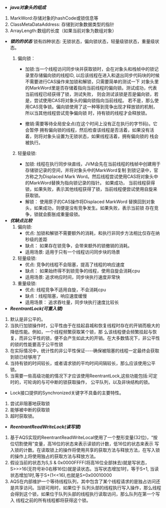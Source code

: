 - **_java对象头的组成_**
1. MarkWord:存储对象的hashCode或锁信息等
2. ClassMetaDataAddress: 存储到对象数据类型的指针
3. ArrayLength:数组的长度（如果当前对象为数组对象） 
- **_锁的的状态_**
锁有四种状态: 无锁状态，偏向锁状态，轻量级锁状态，重量级状态。
    1. 偏向锁：
    
          - 加锁:当一个线程访问同步块并获取锁时，会在对象头和栈帧中的锁记录里存储偏向锁的线程ID,
    以后该线程在进入和退出同步代码块的时候不需要进行CAS操作来加锁和解锁，只需要简单的测试一下
    对象头里的MarkWord里是否存储着指向当前线程的偏向锁。测试成功，代表当前线程已经获得了锁，测试失败，
    则会测试该锁是否是偏向锁，若是，尝试使用CAS将对象头的偏向锁指向当前线程。
    若不是，那么使用CAS竞争锁。偏向锁使用了这一种等到竞争出现才释放锁的机制，所以当其他线程尝试竞争偏向锁
    时，持有锁的线程才会释放锁。
    
        - 撤销:需要等待全局安全点(在这个时间上没有正在执行的字节码)。它会暂停
    拥有偏向锁的线程，然后检查该线程是否活着，如果没有活着，则将对象头设置为无锁状态，如果线程活着，拥有偏向锁的
    栈会被执行。        
    2. 轻量级锁: 
        - 加锁: 线程在执行同步块直线，JVM会先在当前线程的栈帧中创建用于存储锁记录的空间，并将对象头中的MarkWord复制
        到锁记录中，官方称之为Displaced Mark Word。然后线程尝试使用CAS将对象头中的MarkWord替换为指向锁记录的指针。
        如果成功， 当前线程获得锁，如果失败，表示其他线程获得了锁，当前线程便尝试使用自旋来获取锁。
        - 解锁： 使用原子的CAS操作将Displaced MarkWord 替换回到对象头，如果成功，则便是没有竞争发生。如果失败，表示当前锁
        存在竞争，锁就会膨胀成重量级锁。
- **_优缺点比较_**
    1. 偏向锁: 
        - 优点: 加锁和解锁不需要额外的消耗，和执行非同步方法相比仅存在纳秒级的差距
        - 缺点： 如果存在锁竞争，会带来额外的锁撤销的消耗。
        - 适用场景: 适用于只有一个线程访问同步块的场景
    2. 轻量级锁:
        - 优点: 竞争的线程不会阻塞，提高了线程的响应速度
        - 缺点： 如果始终得不到锁竞争的线程，使用自旋会消耗cpu
        - 适用场景: 追求响应时间，同步块执行速度非常快
    3. 重量级锁: 
        - 优点: 线程竞争不适用自旋，不会消耗cpu
        - 缺点：线程阻塞，响应速度缓慢
        - 适用场景： 追求吞吐量，同步块执行速度比较长
- **_ReentrantLock(可重入锁)_** 
1. 默认是非公平的。
2. 当执行加锁操作时，公平性由于在挂起县城和恢复线程时存在的开销而极大的降低性能。例如，一个线程频繁获取某个锁，那
么该线程便会频繁挂起与恢复，而非公平性的锁，便不会产生如此大的开销。在大多数情况下，非公平性的锁的性能要高于公平性锁
3. 在实际情况中，统计性的非公平性保证----确保被阻塞的线程一定最终会获取到锁已经够用了
4. 当持有锁的时间较长，或者请求锁的平均时间间隔较长，那么应该使用公平锁。
5. 当需要一些高级功能的情况下才应该使用ReentrantLock,这些功能包括:可定时的，可轮询的与可中断的锁获取操作，
公平队列，以及非块结构的锁。
- Lock接口提供的Synchronized关键字不具备的主要特性。
1. 尝试非阻塞地获取锁
2. 能够被中断的获取锁
3. 超时获取锁。
- **_ReentrantReadWriteLock(读写锁)_**
1. 基于AQS实现的ReentrantReadWriteLocal使用了一个整形变量(32位)，“按位切割使用”变量，高16位的状态来表示读锁的计数，低16位的状态来表示
写入锁的计数。在读取锁上的操作将使用共享的获取方法与释放方法，在写入锁的操作上将使用独占的获取方法与释放方法。
2. 假设当前的状态为S,S & 0x0000FFFF(将高16位全部抹去)就是写状态，S>>>16(无符号补0右移16位)就是读状态。当写状态增加1时，等于S+1,
当读状态增加1时,等于S+(1<<16),也就是S+0x00010000
3. AQS在内部维护一个等待线程队列，其中包含了某个线程请求的是独占访问还是共享访问。当锁可用时，如果位于
队列头部的线程执行写入操作，那么线程会得到这个锁，如果位于队列头部的线程执行读取访问，那么队列在第一个写入
线程之前的所有线程都将获得这个锁。